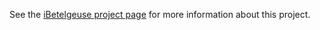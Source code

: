 See the [iBetelgeuse project page](http://finalist.github.com/iBetelgeuse/) for more information about this project.
